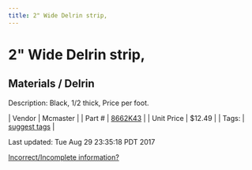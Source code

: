 ```yaml
---
title: 2" Wide Delrin strip,
---
```


# 2" Wide Delrin strip,
## Materials / Delrin
Description: 	Black, 1/2 thick, Price per foot. 

| Vendor | Mcmaster | 
| Part # | [8662K43](https://www.mcmaster.com/#8662K43) | 
| Unit Price | $12.49 | 
| Tags: | [suggest tags](https://docs.google.com/forms/d/e/1FAIpQLSeWyY8v3RgOty-MyWmh9U0iivNYN_molChYyS-0U-o-kOAv_g/viewform) | 

Last updated: Tue Aug 29 23:35:18 PDT 2017

 [Incorrect/Incomplete information?](https://docs.google.com/forms/d/e/1FAIpQLSeWyY8v3RgOty-MyWmh9U0iivNYN_molChYyS-0U-o-kOAv_g/viewform)